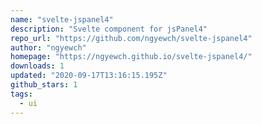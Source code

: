 ```yaml
---
name: "svelte-jspanel4"
description: "Svelte component for jsPanel4"
repo_url: "https://github.com/ngyewch/svelte-jspanel4"
author: "ngyewch"
homepage: "https://ngyewch.github.io/svelte-jspanel4/"
downloads: 1
updated: "2020-09-17T13:16:15.195Z"
github_stars: 1
tags: 
  - ui
---
```


